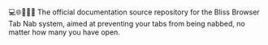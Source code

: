 💻️🌐️🌳️🛅📖️ The official documentation source repository for the Bliss Browser Tab Nab system, aimed at preventing your tabs from being nabbed, no matter how many you have open.
